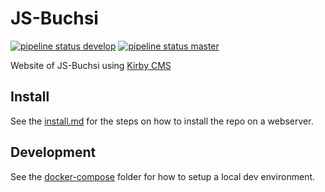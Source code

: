 # JS-Buchsi

[![pipeline status develop](https://code.immerda.ch/technat/js-buchsi-ch/badges/develop/pipeline.svg)](https://code.immerda.ch/technat/js-buchsi-ch/-/commits/develop)
[![pipeline status master](https://code.immerda.ch/technat/js-buchsi-ch/badges/master/pipeline.svg)](https://code.immerda.ch/technat/js-buchsi-ch/-/commits/master)

Website of JS-Buchsi using [Kirby CMS](https://getkirby.com/)

## Install

See the [install.md](./docs/install.md) for the steps on how to install the repo on a  webserver.

## Development

See the [docker-compose](./docker-compose) folder for how to setup a local dev environment.
